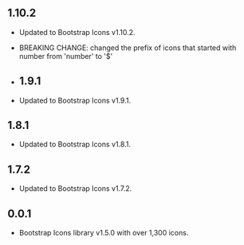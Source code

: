 ## 1.10.2

- Updated to Bootstrap Icons v1.10.2.
- BREAKING CHANGE: changed the prefix of icons that started with number from 'number' to '$'

- ## 1.9.1

- Updated to Bootstrap Icons v1.9.1.

## 1.8.1

- Updated to Bootstrap Icons v1.8.1.

## 1.7.2

- Updated to Bootstrap Icons v1.7.2.

## 0.0.1

- Bootstrap Icons library v1.5.0 with over 1,300 icons.

